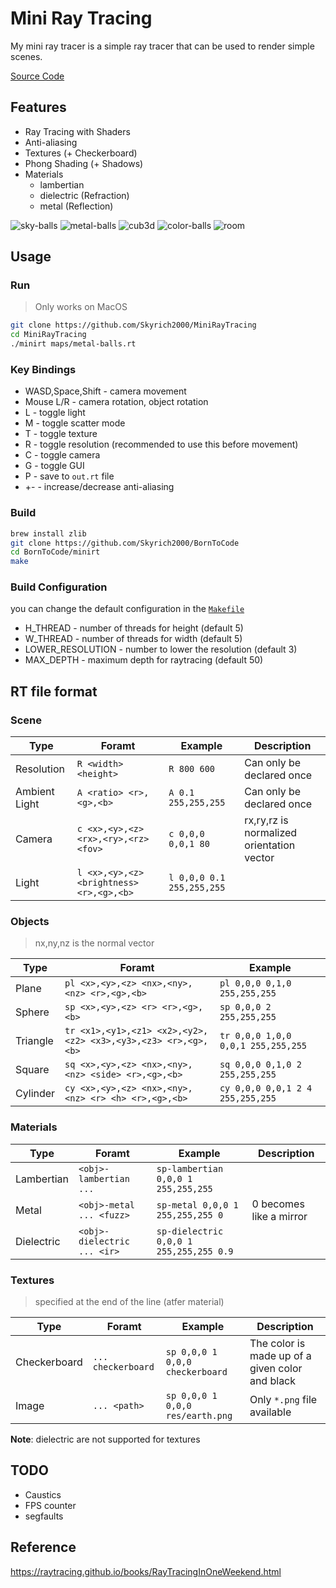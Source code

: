 # Mini Ray Tracing

My mini ray tracer is a simple ray tracer that can be used to render simple scenes.

[Source Code](https://github.com/Skyrich2000/BornToCode/tree/master/minirt)

## Features

* Ray Tracing with Shaders
* Anti-aliasing
* Textures (+ Checkerboard)
* Phong Shading (+ Shadows)
* Materials
    * lambertian
    * dielectric (Refraction)
    * metal (Reflection)

![sky-balls](./img/sky-balls.png)
![metal-balls](./img/metal-balls.png)
![cub3d](./img/cub3d.png)
![color-balls](./img/color-balls.png)
![room](./img/room.png)

## Usage
### Run

> Only works on MacOS

```bash
git clone https://github.com/Skyrich2000/MiniRayTracing
cd MiniRayTracing
./minirt maps/metal-balls.rt
```

### Key Bindings

* WASD,Space,Shift - camera movement
* Mouse L/R - camera rotation, object rotation
* L - toggle light
* M - toggle scatter mode
* T - toggle texture
* R - toggle resolution (recommended to use this before movement)
* C - toggle camera
* G - toggle GUI
* P - save to `out.rt` file
* +- - increase/decrease anti-aliasing

### Build

```bash
brew install zlib
git clone https://github.com/Skyrich2000/BornToCode
cd BornToCode/minirt
make
```

### Build Configuration

you can change the default configuration in the [`Makefile`](https://github.com/Skyrich2000/BornToCode/blob/master/minirt/Makefile#L87)

* H_THREAD - number of threads for height (default 5)
* W_THREAD - number of threads for width (default 5)
* LOWER_RESOLUTION - number to lower the resolution (default 3)
* MAX_DEPTH - maximum depth for raytracing (default 50)

## RT file format
### Scene

| Type | Foramt | Example | Description |
| ---- | ------ | ------- | ----------- |
| Resolution | `R <width> <height>` | `R 800 600` | Can only be declared once |
| Ambient Light | `A <ratio> <r>,<g>,<b>` | `A 0.1 255,255,255` | Can only be declared once |
| Camera | `c <x>,<y>,<z> <rx>,<ry>,<rz> <fov>` | `c 0,0,0 0,0,1 80` | rx,ry,rz is normalized orientation vector |
| Light | `l <x>,<y>,<z> <brightness> <r>,<g>,<b>` | `l 0,0,0 0.1 255,255,255` | |

### Objects

> nx,ny,nz is the normal vector

| Type | Foramt | Example |
| ---- | ------ | ------- |
| Plane | `pl <x>,<y>,<z> <nx>,<ny>,<nz> <r>,<g>,<b>` | `pl 0,0,0 0,1,0 255,255,255` |
| Sphere | `sp <x>,<y>,<z> <r> <r>,<g>,<b>` | `sp 0,0,0 2 255,255,255` |
| Triangle | `tr <x1>,<y1>,<z1> <x2>,<y2>,<z2> <x3>,<y3>,<z3> <r>,<g>,<b>` | `tr 0,0,0 1,0,0 0,0,1 255,255,255` |
| Square | `sq <x>,<y>,<z> <nx>,<ny>,<nz> <side> <r>,<g>,<b>` | `sq 0,0,0 0,1,0 2 255,255,255` |
| Cylinder | `cy <x>,<y>,<z> <nx>,<ny>,<nz> <r> <h> <r>,<g>,<b>` | `cy 0,0,0 0,0,1 2 4 255,255,255` |

### Materials

| Type | Foramt | Example | Description |
| ---- | ------ | ------- | ----------- |
| Lambertian | `<obj>-lambertian ... ` | `sp-lambertian 0,0,0 1 255,255,255` | |
| Metal | `<obj>-metal ... <fuzz>` | `sp-metal 0,0,0 1 255,255,255 0` | 0 becomes like a mirror |
| Dielectric | `<obj>-dielectric ... <ir>` | `sp-dielectric 0,0,0 1 255,255,255 0.9` | |

### Textures

> specified at the end of the line (atfer material)

| Type | Foramt | Example | Description |
| ---- | ------ | ------- | ----------- |
| Checkerboard | `... checkerboard` | `sp 0,0,0 1 0,0,0 checkerboard` |  The color is made up of a given color and black |
| Image | `... <path>` | `sp 0,0,0 1 0,0,0 res/earth.png` | Only `*.png` file available |

**Note**: dielectric are not supported for textures

## TODO

* Caustics
* FPS counter
* segfaults

## Reference

https://raytracing.github.io/books/RayTracingInOneWeekend.html
